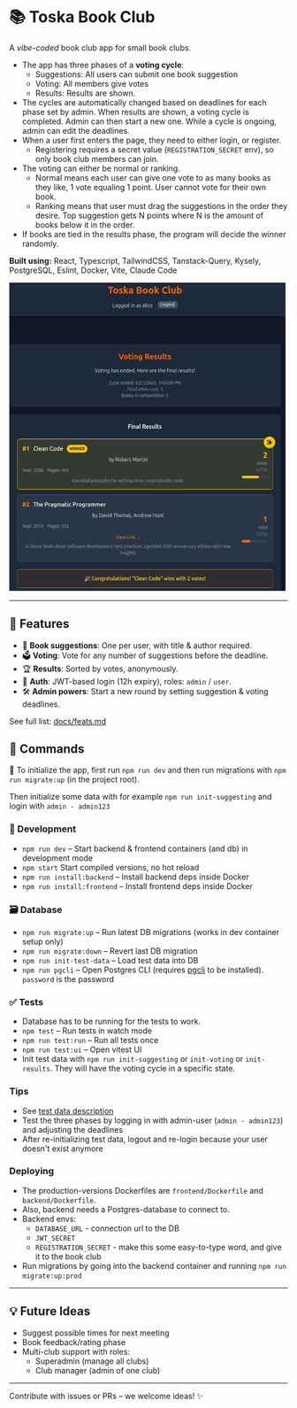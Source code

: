# 📚 Toska Book Club

A _vibe-coded_ book club app for small book clubs.

- The app has three phases of a **voting cycle**:
  - Suggestions: All users can submit one book suggestion
  - Voting: All members give votes
  - Results: Results are shown.
- The cycles are automatically changed based on deadlines for each phase set by admin. When results are shown, a voting cycle is completed. Admin can then start a new one. While a cycle is ongoing, admin can edit the deadlines.
- When a user first enters the page, they need to either login, or register.
  - Registering requires a secret value (`REGISTRATION_SECRET` env), so only book club members can join.
- The voting can either be normal or ranking.
  - Normal means each user can give one vote to as many books as they like, 1 vote equaling 1 point. User cannot vote for their own book.
  - Ranking means that user must drag the suggestions in the order they desire. Top suggestion gets N points where N is the amount of books below it in the order.
- If books are tied in the results phase, the program will decide the winner randomly.

**Built using:** React, Typescript, TailwindCSS, Tanstack-Query, Kysely, PostgreSQL, Eslint, Docker, Vite, Claude Code

<img src="docs/results.png" alt="Results image" width="500"/>

---

## 🚀 Features

- 🧾 **Book suggestions**: One per user, with title & author required.
- 🗳️ **Voting**: Vote for any number of suggestions before the deadline.
- 🏆 **Results**: Sorted by votes, anonymously.
- 🔐 **Auth**: JWT-based login (12h expiry), roles: `admin` / `user`.
- 🛠️ **Admin powers**: Start a new round by setting suggestion & voting deadlines.

See full list: [docs/feats.md](docs/feats.md)

## 🧰 Commands

:rocket: To initialize the app, first run `npm run dev` and then run migrations with `npm run migrate:up` (in the project root).

Then initialize some data with for example `npm run init-suggesting` and login with `admin - admin123`

### 🔄 Development

- `npm run dev` – Start backend & frontend containers (and db) in development mode
- `npm start` Start compiled versions, no hot reload
- `npm run install:backend` – Install backend deps inside Docker
- `npm run install:frontend` – Install frontend deps inside Docker

### 🗃️ Database

- `npm run migrate:up` – Run latest DB migrations (works in dev container setup only)
- `npm run migrate:down` – Revert last DB migration
- `npm run init-test-data` – Load test data into DB
- `npm run pgcli` – Open Postgres CLI (requires [pgcli](https://github.com/dbcli/pgcli) to be installed). `password` is the password

### ✅ Tests

- Database has to be running for the tests to work.
- `npm test` – Run tests in watch mode
- `npm run test:run` – Run all tests once
- `npm run test:ui` – Open vitest UI
- Init test data with `npm run init-suggesting` or `init-voting` or `init-results`. They will have the voting cycle in a specific state.

### Tips

- See [test data description](docs/test-users.md)
- Test the three phases by logging in with admin-user (`admin - admin123`) and adjusting the deadlines
- After re-initializing test data, logout and re-login because your user doesn't exist anymore

### Deploying

- The production-versions Dockerfiles are `frontend/Dockerfile` and `backend/Dockerfile`.
- Also, backend needs a Postgres-database to connect to.
- Backend envs:
  - `DATABASE_URL` - connection url to the DB
  - `JWT_SECRET`
  - `REGISTRATION_SECRET` - make this some easy-to-type word, and give it to the book club
- Run migrations by going into the backend container and running `npm run migrate:up:prod`

---

## 💡 Future Ideas

- Suggest possible times for next meeting
- Book feedback/rating phase
- Multi-club support with roles:
  - Superadmin (manage all clubs)
  - Club manager (admin of one club)

---

Contribute with issues or PRs – we welcome ideas! ✨
